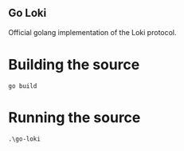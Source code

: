 ## Go Loki

Official golang implementation of the Loki protocol.

# Building the source

```
go build
```
# Running the source

```
.\go-loki
```
